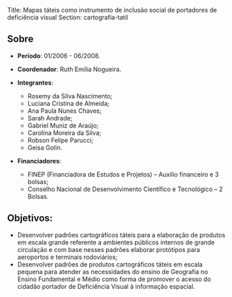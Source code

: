 Title: Mapas táteis como instrumento de inclusão social de portadores de deficiência visual
Section: cartografia-tatil

## Sobre

- **Período**:  01/2006 - 06/2008.
- **Coordenador**: Ruth Emilia Nogueira.
- **Integrantes**:
    - Rosemy da Silva Nascimento;
    - Luciana Cristina de Almeida;
    - Ana Paula Nunes Chaves;
    - Sarah Andrade;
    - Gabriel Muniz de Araújo;
    - Carolina Moreira da Silva;
    - Robson Felipe Parucci;
    - Geisa Golin.

- **Financiadores**:
    - FINEP (Financiadora de Estudos e Projetos) – Auxílio financeiro e 3 bolsas;
    - Conselho Nacional de Desenvolvimento Científico e Tecnológico – 2 Bolsas.

## Objetivos:

- Desenvolver padrões cartográficos táteis para a elaboração de produtos em
  escala grande referente a ambientes públicos internos de grande circulação e
  com base nesses padrões elaborar protótipos para aeroportos e terminais
  rodoviários;
- Desenvolver padrões de produtos cartográficos táteis em escala pequena para
  atender as necessidades do ensino de Geografia no Ensino Fundamental e Médio
  como forma de promover o acesso do cidadão portador de Deficiência Visual à
  informação espacial.
